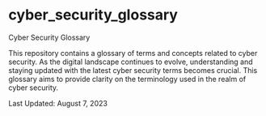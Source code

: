 # cyber_security_glossary
Cyber Security Glossary

This repository contains a glossary of terms and concepts related to cyber security. As the digital landscape continues to evolve, understanding and staying updated with the latest cyber security terms becomes crucial. This glossary aims to provide clarity on the terminology used in the realm of cyber security.

Last Updated: August 7, 2023
